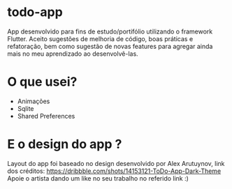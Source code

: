 # todo-app
App desenvolvido para fins de estudo/portifólio utilizando o framework Flutter. Aceito sugestões de melhoria de código, boas práticas e refatoração, bem como sugestão de novas features para agregar ainda mais no meu aprendizado ao desenvolvê-las.

# O que usei?
- Animações
- Sqlite
- Shared Preferences

# E o design do app ?
Layout do app foi baseado no design desenvolvido por Alex Arutuynov, link dos créditos: https://dribbble.com/shots/14153121-ToDo-App-Dark-Theme
Apoie o artista dando um like no seu trabalho no referido link :)
